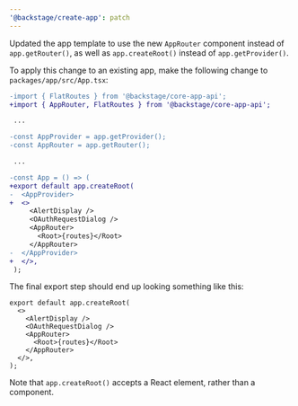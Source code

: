 ```yaml
---
'@backstage/create-app': patch
---
```


Updated the app template to use the new `AppRouter` component instead of `app.getRouter()`, as well as `app.createRoot()` instead of `app.getProvider()`.

To apply this change to an existing app, make the following change to `packages/app/src/App.tsx`:

```diff
-import { FlatRoutes } from '@backstage/core-app-api';
+import { AppRouter, FlatRoutes } from '@backstage/core-app-api';

 ...

-const AppProvider = app.getProvider();
-const AppRouter = app.getRouter();

 ...

-const App = () => (
+export default app.createRoot(
-  <AppProvider>
+  <>
     <AlertDisplay />
     <OAuthRequestDialog />
     <AppRouter>
       <Root>{routes}</Root>
     </AppRouter>
-  </AppProvider>
+  </>,
 );
```

The final export step should end up looking something like this:

```tsx
export default app.createRoot(
  <>
    <AlertDisplay />
    <OAuthRequestDialog />
    <AppRouter>
      <Root>{routes}</Root>
    </AppRouter>
  </>,
);
```

Note that `app.createRoot()` accepts a React element, rather than a component.
